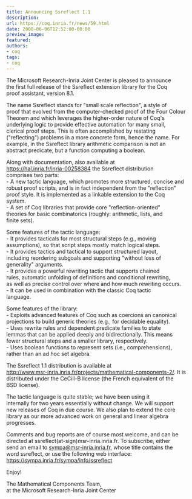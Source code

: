 ```yaml
---
title: Announcing Ssreflect 1.1
description:
url: https://coq.inria.fr/news/59.html
date: 2008-06-06T12:52:00-00:00
preview_image:
featured:
authors:
- coq
tags:
- coq
---
```



<p>The Microsoft Research-Inria Joint Center is pleased to announce<br/>
the first full release of the Ssreflect extension library for the Coq<br/>
proof assistant, version 8.1.</p>
<p>The name Ssreflect stands for &quot;small scale reflection&quot;, a style of<br/>
proof that evolved from the computer-checked proof of the Four Colour<br/>
Theorem and which leverages the higher-order nature of Coq's<br/>
underlying logic to provide effective automation for many small,<br/>
clerical proof steps. This is often accomplished by restating<br/>
(&quot;reflecting&quot;) problems in a more concrete form, hence the name. For<br/>
example, in the Ssreflect library arithmetic comparison is not an<br/>
abstract predicate, but a function computing a boolean.</p>
<p>Along with documentation, also available at<br/>
   <a href="https://hal.inria.fr/inria-00258384" title="https://hal.inria.fr/inria-00258384">https://hal.inria.fr/inria-00258384</a> the Ssreflect distribution<br/>
comprises two parts:<br/>
- A new tactic language, which promotes more structured, concise and<br/>
robust proof scripts, and is in fact independent from the &quot;reflection&quot;<br/>
proof style. It is implemented as a linkable extension to the Coq<br/>
system.<br/>
- A set of Coq libraries that provide core &quot;reflection-oriented&quot;<br/>
theories for basic combinatorics (roughly: arithmetic, lists, and<br/>
finite sets).</p>
<p>Some features of the tactic language:<br/>
- It provides tacticals for most structural steps (e.g., moving<br/>
assumptions), so that script steps mostly match logical steps.<br/>
- It provides tactics and tactical to support structured layout,<br/>
including reordering subgoals and supporting &quot;without loss of<br/>
generality&quot; arguments.<br/>
- It provides a powerful rewriting tactic that supports chained<br/>
rules, automatic unfolding of definitions and conditional rewriting,<br/>
as well as precise control over where and how much rewriting occurs.<br/>
- It can be used in combination with the classic Coq tactic<br/>
language.</p>
<p>Some features of the library:<br/>
- Exploits advanced features of Coq such as coercions an canonical<br/>
projections to build generic theories (e.g., for decidable equality).<br/>
- Uses rewrite rules and dependent predicate families to state<br/>
lemmas that can be applied deeply and bidirectionally. This means<br/>
fewer structural steps and a smaller library, respectively.<br/>
- Uses boolean functions to represent sets (i.e., comprehensions),<br/>
rather than an ad hoc set algebra.</p>
<p>The Ssreflect 1.1 distribution is available at<br/>
 <a href="http://www.msr-inria.inria.fr/projects/mathematical-components-2/" title="http://www.msr-inria.inria.fr/projects/mathematical-components-2/">http://www.msr-inria.inria.fr/projects/mathematical-components-2/</a>. It is<br/>
distributed under the CeCill-B license (the French equivalent of the<br/>
BSD license).</p>
<p>The tactic language is quite stable; we have been using it<br/>
internally for two years essentially without change. We will support<br/>
new releases of Coq in due course. We also plan to extend the core<br/>
library as our more advanced work on general and linear algebra<br/>
progresses.</p>
<p>Comments and bug reports are of course most welcome, and can be<br/>
directed at ssreflect(at-sign)msr-inria.inria.fr. To subscribe, either<br/>
send an email to <a href="mailto:sympa@msr-inria.inria.fr">sympa@msr-inria.inria.fr</a>, whose title contains the<br/>
word ssreflect, or use the following web interface:<br/>
 <a href="https://sympa.inria.fr/sympa/info/ssreflect" title="https://sympa.inria.fr/sympa/info/ssreflect">https://sympa.inria.fr/sympa/info/ssreflect</a></p>
<p>Enjoy!</p>
<p>The Mathematical Components Team,<br/>
at the Microsoft Research-Inria Joint Center</p>

 
